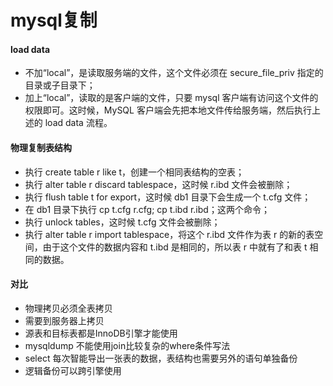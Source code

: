 # mysql复制
#### load data
* 不加“local”，是读取服务端的文件，这个文件必须在 secure_file_priv 指定的目录或子目录下；
* 加上“local”，读取的是客户端的文件，只要 mysql 客户端有访问这个文件的权限即可。这时候，MySQL 客户端会先把本地文件传给服务端，然后执行上述的 load data 流程。

#### 物理复制表结构
* 执行 create table r like t，创建一个相同表结构的空表；
* 执行 alter table r discard tablespace，这时候 r.ibd 文件会被删除；
* 执行 flush table t for export，这时候 db1 目录下会生成一个 t.cfg 文件；
* 在 db1 目录下执行 cp t.cfg r.cfg; cp t.ibd r.ibd；这两个命令；
* 执行 unlock tables，这时候 t.cfg 文件会被删除；
* 执行 alter table r import tablespace，将这个 r.ibd 文件作为表 r 的新的表空间，由于这个文件的数据内容和 t.ibd 是相同的，所以表 r 中就有了和表 t 相同的数据。

#### 对比
* 物理拷贝必须全表拷贝
* 需要到服务器上拷贝
* 源表和目标表都是InnoDB引擎才能使用
* mysqldump 不能使用join比较复杂的where条件写法
* select 每次智能导出一张表的数据，表结构也需要另外的语句单独备份
* 逻辑备份可以跨引擎使用

#### 